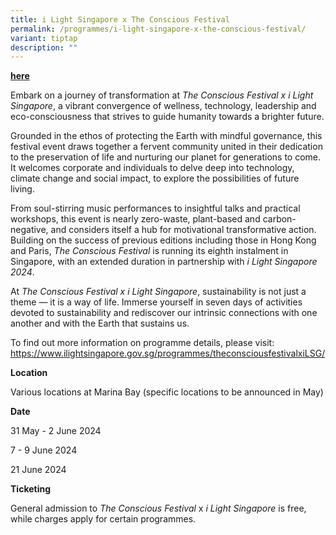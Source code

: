 ```yaml
---
title: i Light Singapore x The Conscious Festival
permalink: /programmes/i-light-singapore-x-the-conscious-festival/
variant: tiptap
description: ""
---
```

<p><strong><a href="https://www.theconsciousfestival.com/" rel="noopener noreferrer nofollow" target="_blank">here</a></strong>
</p>
<p></p>
<p>Embark on a journey of transformation at <em>The Conscious Festival x i Light Singapore</em>,
a vibrant convergence of wellness, technology, leadership and eco-consciousness
that strives to guide humanity towards a brighter future.</p>
<p>Grounded in the ethos of protecting the Earth with mindful governance,
this festival event draws together a fervent community united in their
dedication to the preservation of life and nurturing our planet for generations
to come. It welcomes corporate and individuals to delve deep into technology,
climate change and social impact, to explore the possibilities of future
living.</p>
<p></p>
<p>From soul-stirring music performances to insightful talks and practical
workshops, this event is nearly zero-waste, plant-based and carbon-negative,
and considers itself a hub for motivational transformative action. Building
on the success of previous editions including those in Hong Kong and Paris, <em>The Conscious Festival</em> is
running its eighth instalment in Singapore, with an extended duration in
partnership with <em>i Light Singapore 2024</em>.</p>
<p></p>
<p>At <em>The Conscious Festival x i Light Singapore</em>, sustainability
is not just a theme — it is a way of life. Immerse yourself in seven days
of activities devoted to sustainability and rediscover our intrinsic connections
with one another and with the Earth that sustains us.</p>
<p></p>
<p>To find out more information on programme details, please visit: <a href="https://www.ilightsingapore.gov.sg/programmes/theconsciousfestivalxiLSG/" rel="noopener noreferrer nofollow" target="_blank">https://www.ilightsingapore.gov.sg/programmes/theconsciousfestivalxiLSG/</a>
</p>
<p></p>
<p><strong>Location</strong>
</p>
<p>Various locations at Marina Bay (specific locations to be announced in
May)</p>
<p></p>
<p><strong>Date</strong>
</p>
<p>31 May - 2 June 2024</p>
<p>7 - 9 June 2024</p>
<p>21 June 2024</p>
<p></p>
<p><strong>Ticketing</strong>
</p>
<p>General admission to <em>The Conscious Festival</em> x <em>i Light Singapore </em>is
free, while charges apply for certain programmes.</p>